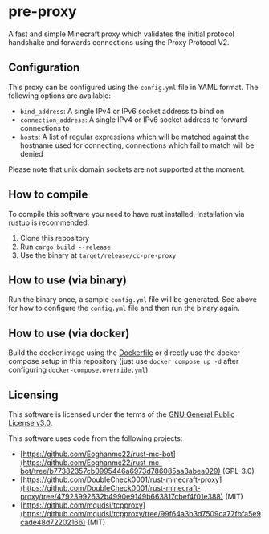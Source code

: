 # pre-proxy

A fast and simple Minecraft proxy which validates the initial protocol handshake and forwards connections using the Proxy Protocol V2.

## Configuration

This proxy can be configured using the `config.yml` file in YAML format. The following options are available:

- `bind_address`: A single IPv4 or IPv6 socket address to bind on
- `connection_address`: A single IPv4 or IPv6 socket address to forward connections to
- `hosts`: A list of regular expressions which will be matched against the hostname used for connecting, connections which fail to match will be denied

Please note that unix domain sockets are not supported at the moment.

## How to compile

To compile this software you need to have rust installed. Installation via [rustup](https://rustup.rs/) is recommended.

1. Clone this repository
2. Run `cargo build --release`
3. Use the binary at `target/release/cc-pre-proxy`

## How to use (via binary)

Run the binary once, a sample `config.yml` file will be generated. See above for how to configure the `config.yml` file and then run the binary again.

## How to use (via docker)

Build the docker image using the [Dockerfile](./Dockerfile) or directly use the docker compose setup in this repository (just use `docker compose up -d` after configuring `docker-compose.override.yml`).

## Licensing

This software is licensed under the terms of the [GNU General Public License v3.0](./LICENSE).

This software uses code from the following projects:
- [https://github.com/Eoghanmc22/rust-mc-bot](https://github.com/Eoghanmc22/rust-mc-bot/tree/b77382357cb0995446a6973d786085aa3abea029) (GPL-3.0)
- [https://github.com/DoubleCheck0001/rust-minecraft-proxy](https://github.com/DoubleCheck0001/rust-minecraft-proxy/tree/47923992632b4990e9149b663817cbef4f01e388) (MIT)
- [https://github.com/mqudsi/tcpproxy](https://github.com/mqudsi/tcpproxy/tree/99f64a3b3d7509ca77fbfa5e9cade48d72202166) (MIT)
